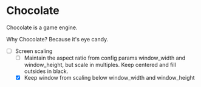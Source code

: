 Chocolate
=========

Chocolate is a game engine.

Why Chocolate? Because it's eye candy.

- [ ] Screen scaling
  - [ ] Maintain the aspect ratio from config params window_width and window_height,
        but scale in multiples. Keep centered and fill outsides in black.
  - [X] Keep window from scaling below window_width and window_height
